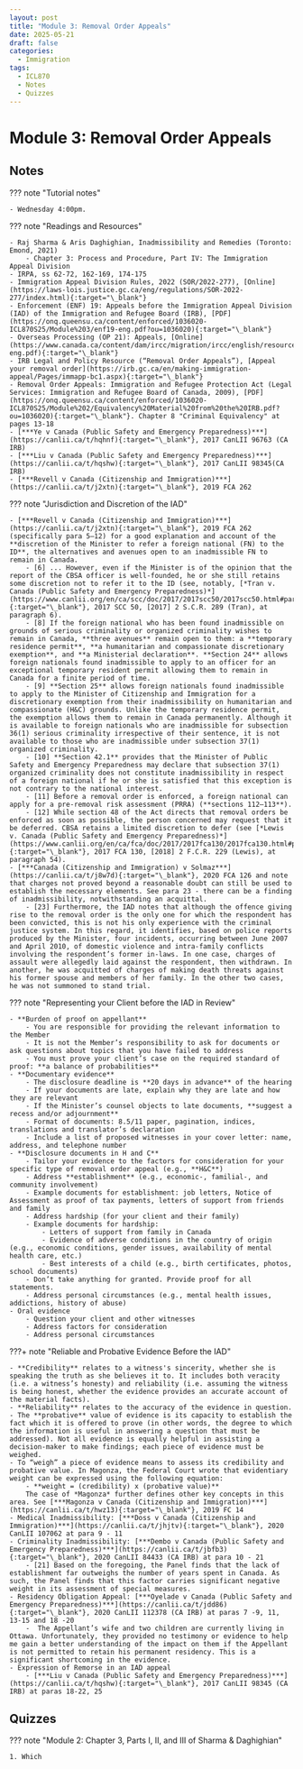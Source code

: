 ```yaml
---
layout: post
title: "Module 3: Removal Order Appeals"
date: 2025-05-21
draft: false
categories:
  - Immigration
tags:
  - ICL870
  - Notes
  - Quizzes
---
```


# Module 3: Removal Order Appeals

## Notes

??? note "Tutorial notes"

    - Wednesday 4:00pm.

??? note "Readings and Resources"

    - Raj Sharma & Aris Daghighian, Inadmissibility and Remedies (Toronto: Emond, 2021)
        - Chapter 3: Process and Procedure, Part IV: The Immigration Appeal Division
    - IRPA, ss 62-72, 162-169, 174-175
    - Immigration Appeal Division Rules, 2022 (SOR/2022-277), [Online](https://laws-lois.justice.gc.ca/eng/regulations/SOR-2022-277/index.html){:target="\_blank"}
    - Enforcement (ENF) 19: Appeals before the Immigration Appeal Division (IAD) of the Immigration and Refugee Board (IRB), [PDF](https://onq.queensu.ca/content/enforced/1036020-ICL870S25/Module%203/enf19-eng.pdf?ou=1036020){:target="\_blank"}
    - Overseas Processing (OP 21): Appeals, [Online](https://www.canada.ca/content/dam/ircc/migration/ircc/english/resources/manuals/op/op21-eng.pdf){:target="\_blank"}
    - IRB Legal and Policy Resource (“Removal Order Appeals”), [Appeal your removal order](https://irb.gc.ca/en/making-immigration-appeal/Pages/immapp-bc1.aspx){:target="\_blank"}
    - Removal Order Appeals: Immigration and Refugee Protection Act (Legal Services: Immigration and Refugee Board of Canada, 2009), [PDF](https://onq.queensu.ca/content/enforced/1036020-ICL870S25/Module%202/Equivalency%20Material%20from%20the%20IRB.pdf?ou=1036020){:target="\_blank"}. Chapter 8 "Criminal Equivalency" at pages 13-18
    - [***Ye v Canada (Public Safety and Emergency Preparedness)***](https://canlii.ca/t/hqhnf){:target="\_blank"}, 2017 CanLII 96763 (CA IRB)
    - [***Liu v Canada (Public Safety and Emergency Preparedness)***](https://canlii.ca/t/hqshw){:target="\_blank"}, 2017 CanLII 98345(CA IRB)
    - [***Revell v Canada (Citizenship and Immigration)***](https://canlii.ca/t/j2xtn){:target="\_blank"}, 2019 FCA 262

??? note "Jurisdiction and Discretion of the IAD"

    - [***Revell v Canada (Citizenship and Immigration)***](https://canlii.ca/t/j2xtn){:target="\_blank"}, 2019 FCA 262 (specifically para 5–12) for a good explanation and account of the **discretion of the Minister to refer a foreign national (FN) to the ID**, the alternatives and avenues open to an inadmissible FN to remain in Canada. 
        - [6] ... However, even if the Minister is of the opinion that the report of the CBSA officer is well-founded, he or she still retains some discretion not to refer it to the ID (see, notably, [*Tran v. Canada (Public Safety and Emergency Preparedness)*](https://www.canlii.org/en/ca/scc/doc/2017/2017scc50/2017scc50.html#par6){:target="\_blank"}, 2017 SCC 50, [2017] 2 S.C.R. 289 (Tran), at paragraph 6).
        - [8] If the foreign national who has been found inadmissible on grounds of serious criminality or organized criminality wishes to remain in Canada, **three avenues** remain open to them: a **temporary residence permit**, **a humanitarian and compassionate discretionary exemption**, and **a Ministerial declaration**. **Section 24** allows foreign nationals found inadmissible to apply to an officer for an exceptional temporary resident permit allowing them to remain in Canada for a finite period of time.
        - [9] **Section 25** allows foreign nationals found inadmissible to apply to the Minister of Citizenship and Immigration for a discretionary exemption from their inadmissibility on humanitarian and compassionate (H&C) grounds. Unlike the temporary residence permit, the exemption allows them to remain in Canada permanently. Although it is available to foreign nationals who are inadmissible for subsection 36(1) serious criminality irrespective of their sentence, it is not available to those who are inadmissible under subsection 37(1) organized criminality.
        - [10] **Section 42.1** provides that the Minister of Public Safety and Emergency Preparedness may declare that subsection 37(1) organized criminality does not constitute inadmissibility in respect of a foreign national if he or she is satisfied that this exception is not contrary to the national interest.
        - [11] Before a removal order is enforced, a foreign national can apply for a pre-removal risk assessment (PRRA) (**sections 112–113**). 
        - [12] While section 48 of the Act directs that removal orders be enforced as soon as possible, the person concerned may request that it be deferred. CBSA retains a limited discretion to defer (see [*Lewis v. Canada (Public Safety and Emergency Preparedness)*](https://www.canlii.org/en/ca/fca/doc/2017/2017fca130/2017fca130.html#par54){:target="\_blank"}, 2017 FCA 130, [2018] 2 F.C.R. 229 (Lewis), at paragraph 54).
    - [***Canada (Citizenship and Immigration) v Solmaz***](https://canlii.ca/t/j8w7d){:target="\_blank"}, 2020 FCA 126 and note that charges not proved beyond a reasonable doubt can still be used to establish the necessary elements. See para 23 - there can be a finding of inadmissibility, notwithstanding an acquittal. 
        - [23] Furthermore, the IAD notes that although the offence giving rise to the removal order is the only one for which the respondent has been convicted, this is not his only experience with the criminal justice system. In this regard, it identifies, based on police reports produced by the Minister, four incidents, occurring between June 2007 and April 2010, of domestic violence and intra-family conflicts involving the respondent’s former in-laws. In one case, charges of assault were allegedly laid against the respondent, then withdrawn. In another, he was acquitted of charges of making death threats against his former spouse and members of her family. In the other two cases, he was not summoned to stand trial.

??? note "Representing your Client before the IAD in Review"

    - **Burden of proof on appellant**
        - You are responsible for providing the relevant information to the Member
        - It is not the Member’s responsibility to ask for documents or ask questions about topics that you have failed to address
        - You must prove your client’s case on the required standard of proof: **a balance of probabilities**
    - **Documentary evidence**
        - The disclosure deadline is **20 days in advance** of the hearing
        - If your documents are late, explain why they are late and how they are relevant
        - If the Minister’s counsel objects to late documents, **suggest a recess and/or adjournment**
        - Format of documents: 8.5/11 paper, pagination, indices, translations and translator’s declaration
        - Include a list of proposed witnesses in your cover letter: name, address, and telephone number
    - **Disclosure documents in H and C**
        - Tailor your evidence to the factors for consideration for your specific type of removal order appeal (e.g., **H&C**)
        - Address **establishment** (e.g., economic-, familial-, and community involvement)
        - Example documents for establishment: job letters, Notice of Assessment as proof of tax payments, letters of support from friends and family
        - Address hardship (for your client and their family)
        - Example documents for hardship:
            - Letters of support from family in Canada
            - Evidence of adverse conditions in the country of origin (e.g., economic conditions, gender issues, availability of mental health care, etc.)
            - Best interests of a child (e.g., birth certificates, photos, school documents)
        - Don’t take anything for granted. Provide proof for all statements.
        - Address personal circumstances (e.g., mental health issues, addictions, history of abuse)
    - Oral evidence
        - Question your client and other witnesses
        - Address factors for consideration
        - Address personal circumstances

???+ note "Reliable and Probative Evidence Before the IAD"

    - **Credibility** relates to a witness's sincerity, whether she is speaking the truth as she believes it to. It includes both veracity (i.e. a witness’s honesty) and reliability (i.e. assuming the witness is being honest, whether the evidence provides an accurate account of the material facts).
    - **Reliability** relates to the accuracy of the evidence in question. 
    - The **probative** value of evidence is its capacity to establish the fact which it is offered to prove (in other words, the degree to which the information is useful in answering a question that must be addressed). Not all evidence is equally helpful in assisting a decision-maker to make findings; each piece of evidence must be weighed. 
    - To “weigh” a piece of evidence means to assess its credibility and probative value. In Magonza, the Federal Court wrote that evidentiary weight can be expressed using the following equation:
        - **weight = (credibility) x (probative value)**
        The case of *Magonza* further defines other key concepts in this area. See [***Magonza v Canada (Citizenship and Immigration)***](https://canlii.ca/t/hwz13){:target="\_blank"}, 2019 FC 14 
    - Medical Inadmissibility: [***Doss v Canada (Citizenship and Immigration)***](https://canlii.ca/t/jhjtv){:target="\_blank"}, 2020 CanLII 107062 at para 9 - 11
    - Criminality Inadmissibility: [***Dembo v Canada (Public Safety and Emergency Preparedness)***](https://canlii.ca/t/jbfb3){:target="\_blank"}, 2020 CanLII 84433 (CA IRB) at para 10 - 21
        - [21] Based on the foregoing, the Panel finds that the lack of establishment far outweighs the number of years spent in Canada. As such, the Panel finds that this factor carries significant negative weight in its assessment of special measures.
    - Residency Obligation Appeal: [***Oyelade v Canada (Public Safety and Emergency Preparedness)***](https://canlii.ca/t/jdd86){:target="\_blank"}, 2020 CanLII 112378 (CA IRB) at paras 7 -9, 11, 13-15 and 18 -20
        -  The Appellant’s wife and two children are currently living in Ottawa. Unfortunately, they provided no testimony or evidence to help me gain a better understanding of the impact on them if the Appellant is not permitted to retain his permanent residency. This is a significant shortcoming in the evidence.
    - Expression of Remorse in an IAD appeal
        - [***Liu v Canada (Public Safety and Emergency Preparedness)***](https://canlii.ca/t/hqshw){:target="\_blank"}, 2017 CanLII 98345 (CA IRB) at paras 18-22, 25



## Quizzes

??? note "Module 2: Chapter 3, Parts I, II, and III of Sharma & Daghighian"

    1. Which 